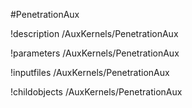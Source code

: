 <!-- MOOSE Object Documentation Stub: Remove this when content is added. -->
#PenetrationAux

!description /AuxKernels/PenetrationAux

!parameters /AuxKernels/PenetrationAux

!inputfiles /AuxKernels/PenetrationAux

!childobjects /AuxKernels/PenetrationAux
